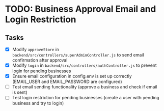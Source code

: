 # TODO: Business Approval Email and Login Restriction

## Tasks
- [x] Modify `approveStore` in `backend/src/controllers/superAdminController.js` to send email confirmation after approval
- [x] Modify `login` in `backend/src/controllers/authController.js` to prevent login for pending businesses
- [x] Ensure email configuration in config.env is set up correctly (EMAIL_USER and EMAIL_PASSWORD are configured)
- [ ] Test email sending functionality (approve a business and check if email is sent)
- [ ] Test login restriction for pending businesses (create a user with pending business and try to login)
